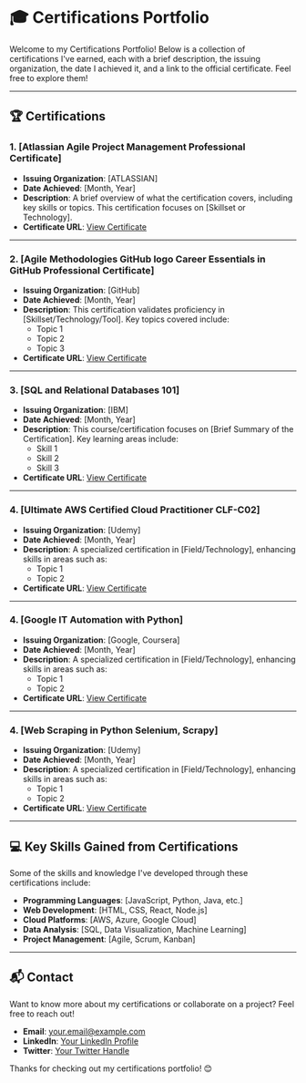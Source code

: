 # 🎓 Certifications Portfolio

Welcome to my Certifications Portfolio! Below is a collection of certifications I've earned, each with a brief description, the issuing organization, the date I achieved it, and a link to the official certificate. Feel free to explore them!

---

## 🏆 Certifications

### 1. **[Atlassian Agile Project Management Professional Certificate]**
   - **Issuing Organization**: [ATLASSIAN]
   - **Date Achieved**: [Month, Year]
   - **Description**: A brief overview of what the certification covers, including key skills or topics. This certification focuses on [Skillset or Technology].
   - **Certificate URL**: [View Certificate](https://www.linkedin.com/learning/certificates/f4414f2df6fd477c6a429390dcffc1335094c7cd45e2f084b7470a5ff2004a10)

---

### 2. **[Agile Methodologies GitHub logo Career Essentials in GitHub Professional Certificate]**
   - **Issuing Organization**: [GitHub]
   - **Date Achieved**: [Month, Year]
   - **Description**: This certification validates proficiency in [Skillset/Technology/Tool]. Key topics covered include:
     - Topic 1
     - Topic 2
     - Topic 3
   - **Certificate URL**: [View Certificate]((https://www.linkedin.com/learning/certificates/357a64360c3dfcdb21269de69f3c7cdc68a230141d282ea4a1312574646cb4d8?lipi=urn%3Ali%3Apage%3Ad_flagship3_profile_view_base_certifications_details%3B5gf3lqObS9S%2B8XDunTDz1Q%3D%3D))

---

### 3. **[SQL and Relational Databases 101]**
   - **Issuing Organization**: [IBM]
   - **Date Achieved**: [Month, Year]
   - **Description**: This course/certification focuses on [Brief Summary of the Certification]. Key learning areas include:
     - Skill 1
     - Skill 2
     - Skill 3
   - **Certificate URL**: [View Certificate](https://courses.ibmdeveloper.skillsnetwork.site/certificates/39fdc022c8b247778892df7adc66dea0)

---

### 4. **[Ultimate AWS Certified Cloud Practitioner CLF-C02]**
   - **Issuing Organization**: [Udemy]
   - **Date Achieved**: [Month, Year]
   - **Description**: A specialized certification in [Field/Technology], enhancing skills in areas such as:
     - Topic 1
     - Topic 2
   - **Certificate URL**: [View Certificate](https://www.udemy.com/certificate/UC-ea513650-6f91-40ee-8868-89cd1ff337e7/)

---

### 4. **[Google IT Automation with Python]**
   - **Issuing Organization**: [Google, Coursera]
   - **Date Achieved**: [Month, Year]
   - **Description**: A specialized certification in [Field/Technology], enhancing skills in areas such as:
     - Topic 1
     - Topic 2
   - **Certificate URL**: [View Certificate](https://www.coursera.org/account/accomplishments/professional-cert/LEB9M6L2LV7Y)

---
### 4. **[Web Scraping in Python Selenium, Scrapy]**
   - **Issuing Organization**: [Udemy]
   - **Date Achieved**: [Month, Year]
   - **Description**: A specialized certification in [Field/Technology], enhancing skills in areas such as:
     - Topic 1
     - Topic 2
   - **Certificate URL**: [View Certificate](https://www.udemy.com/certificate/UC-829a1d19-7f3f-43fe-9864-bc57e7d7304e/)

---

## 💻 Key Skills Gained from Certifications
Some of the skills and knowledge I've developed through these certifications include:
- **Programming Languages**: [JavaScript, Python, Java, etc.]
- **Web Development**: [HTML, CSS, React, Node.js]
- **Cloud Platforms**: [AWS, Azure, Google Cloud]
- **Data Analysis**: [SQL, Data Visualization, Machine Learning]
- **Project Management**: [Agile, Scrum, Kanban]

---

## 📬 Contact
Want to know more about my certifications or collaborate on a project? Feel free to reach out!

- **Email**: your.email@example.com
- **LinkedIn**: [Your LinkedIn Profile](https://linkedin.com/in/yourprofile)
- **Twitter**: [Your Twitter Handle](https://twitter.com/yourhandle)

Thanks for checking out my certifications portfolio! 😊
